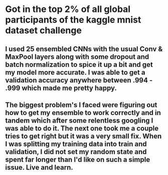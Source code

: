 # Got in the top 2% of all global participants of the kaggle mnist dataset challenge

## I used 25 ensembled CNNs with the usual Conv & MaxPool layers along with some dropout and batch normalization to spice it up a bit and get my model more accurate. I was able to get a validation accuracy anywhere between .994 - .999 which made me pretty happy.
## The biggest problem's I faced were figuring out how to get my ensemble to work correctly and in tandem which after some relentless googling I was able to do it. The next one took me a couple tries to get right but it was a very small fix. When I was splitting my training data into train and validation, I did not set my random state and spent far longer than I'd like on such a simple issue. Live and learn.
